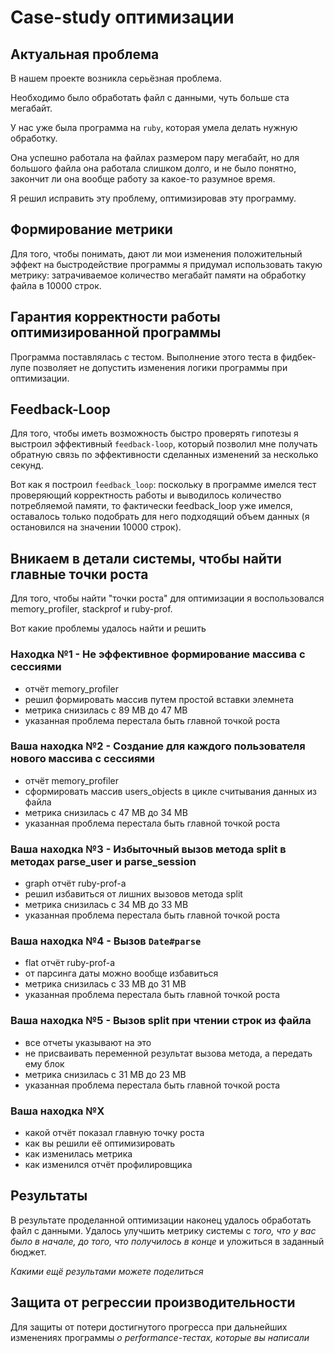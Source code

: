 # Case-study оптимизации

## Актуальная проблема
В нашем проекте возникла серьёзная проблема.

Необходимо было обработать файл с данными, чуть больше ста мегабайт.

У нас уже была программа на `ruby`, которая умела делать нужную обработку.

Она успешно работала на файлах размером пару мегабайт, но для большого файла она работала слишком долго, и не было понятно, закончит ли она вообще работу за какое-то разумное время.

Я решил исправить эту проблему, оптимизировав эту программу.

## Формирование метрики
Для того, чтобы понимать, дают ли мои изменения положительный эффект на быстродействие программы я придумал использовать такую метрику: затрачиваемое количество мегабайт памяти на обработку файла в 10000 строк.

## Гарантия корректности работы оптимизированной программы
Программа поставлялась с тестом. Выполнение этого теста в фидбек-лупе позволяет не допустить изменения логики программы при оптимизации.

## Feedback-Loop
Для того, чтобы иметь возможность быстро проверять гипотезы я выстроил эффективный `feedback-loop`, который позволил мне получать обратную связь по эффективности сделанных изменений за несколько секунд.

Вот как я построил `feedback_loop`: поскольку в программе имелся тест проверяющий корректность работы и выводилось количество потребляемой памяти, то фактически feedback_loop уже имелся, оставалось только подобрать для него подходящий объем данных (я остановился на значении 10000 строк).

## Вникаем в детали системы, чтобы найти главные точки роста
Для того, чтобы найти "точки роста" для оптимизации я воспользовался memory_profiler, stackprof и ruby-prof.

Вот какие проблемы удалось найти и решить

### Находка №1 - Не эффективное формирование массива с сессиями
- отчёт memory_profiler
- решил формировать массив путем простой вставки элемнета
- метрика снизилась с 89 MB до 47 MB
- указанная проблема перестала быть главной точкой роста

### Ваша находка №2 - Создание для каждого пользователя нового массива с сессиями
- отчёт memory_profiler
- сформировать массив users_objects в цикле считывания данных из файла
- метрика снизилась с 47 MB до 34 MB
- указанная проблема перестала быть главной точкой роста

### Ваша находка №3 - Избыточный вызов метода split в методах parse_user и parse_session
- graph отчёт ruby-prof-а
- решил избавиться от лишних вызовов метода split
- метрика снизилась с 34 MB до 33 MB
- указанная проблема перестала быть главной точкой роста

### Ваша находка №4 - Вызов `Date#parse`
- flat отчёт ruby-prof-а
- от парсинга даты можно вообще избавиться
- метрика снизилась с 33 MB до 31 MB
- указанная проблема перестала быть главной точкой роста

### Ваша находка №5 - Вызов split при чтении строк из файла
- все отчеты указывают на это
- не присваивать переменной результат вызова метода, а передать ему блок
- метрика снизилась с 31 MB до 23 MB
- указанная проблема перестала быть главной точкой роста

### Ваша находка №X
- какой отчёт показал главную точку роста
- как вы решили её оптимизировать
- как изменилась метрика
- как изменился отчёт профилировщика

## Результаты
В результате проделанной оптимизации наконец удалось обработать файл с данными.
Удалось улучшить метрику системы с *того, что у вас было в начале, до того, что получилось в конце* и уложиться в заданный бюджет.

*Какими ещё результами можете поделиться*

## Защита от регрессии производительности
Для защиты от потери достигнутого прогресса при дальнейших изменениях программы *о performance-тестах, которые вы написали*
